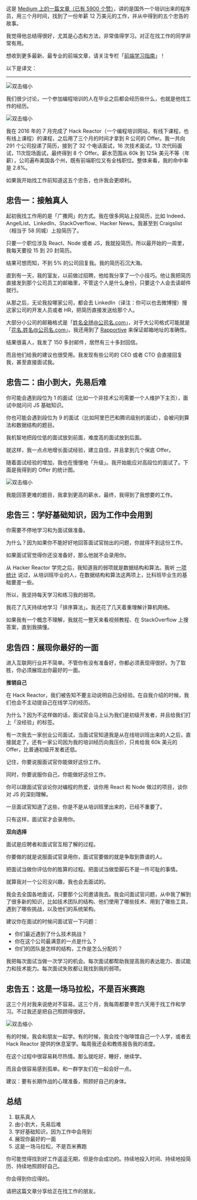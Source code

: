 这是 [Medium 上的一篇文章（已有 5900 个赞）](https://medium.freecodecamp.com/5-key-learnings-from-the-post-bootcamp-job-search-9a07468d2331#.3m0vi55nr)，讲的是国外一个培训出来的程序员，用三个月时间，找到了一份年薪 12 万美元的工作，并从中得到的五个忠告的故事。

我觉得他总结得很好，尤其是心态和方法，非常值得学习。对正在找工作的同学非常有用。

想收到更多最新、最专业的前端文章，请关注专栏「[前端学习指南](https://zhuanlan.zhihu.com/study-fe)」！

以下是译文：

------



![双击缩小](http://www.mk2048.com/web_upload/blog_imgs/6/ww2-sinaimg-cn_large_652c38b1gw1fadsg1y4eyj20m809vabj.jpg)



我们很少讨论，一个参加编程培训的人在毕业之后都会经历些什么，也就是他找工作的经历。



![双击缩小](http://www.mk2048.com/web_upload/blog_imgs/6/ww2-sinaimg-cn_large_652c38b1gw1fadsoza72nj20m80al3z2.jpg)



我在 2016 年的 7 月完成了 Hack Reactor（一个编程培训网站，有线下课程，也有线上课程）的课程，之后用了三个月的时间才拿到 R 公司的 Offer。我一共向 291 个公司投递了简历，接到了 32 个电话面试，16 次技术面试，13 次代码面试，11次现场面试，最终得到 8 个 Offer。薪水范围从 60k 到 125k 美元不等（年薪），公司遍布美国各个州，既有前端职位又有全栈职位。整体来看，我的命中率是 2.8%。

如果我开始找工作前知道这五个忠告，也许我会更顺利。

## 忠告一：接触真人

起初我找工作用的是「广撒网」的方式。我在很多网站上投简历，比如 Indeed、AngelList、LinkedIn、StackOverflow、Hacker News。我甚至到 Craigslist（相当于 58 同城）上投简历了。

只要一个职位涉及 React、Node 或者 JS，我就投简历。所以最开始的一周里，我每天要投 15 到 20 封简历。

结果可想而知，不到 5% 的公司回复我。我的简历石沉大海。

直到有一天，我的室友，以前做过招聘，他给我分享了一个小技巧。他让我把简历直接发到那个公司员工的邮箱里，不管这个人是什么身份，只要这个人会去读邮件就行。

从那之后，无论我投哪家公司，都会去 LinkedIn（译注：你可以也去微博搜）搜这家公司的开发人员或者 HR，把简历直接发送给那个人。

大部分小公司的邮箱格式是「姓名全拼@公司名.com」，对于大公司格式可能就是「花名.姓名@公司名.com」。我还用到了 [Rapportive](https://rapportive.com/) 来保证邮箱地址的准确性。

结果很喜人，我发了 150 多封邮件，居然有三十多封回信。

而且他们给我的建议也很受用。我发现有些公司的 CEO 或者 CTO 会直接回复我，甚至直接面试我。

## 忠告二：由小到大，先易后难

你可能会遇到段位为 1 的面试（比如一个非技术公司需要一个人维护下主页），面试中就问问 JS 基础知识。

你也可能会遇到段位为 9 的面试（比如阿里巴巴和腾讯级别的面试），会被问到算法和数据结构的题目。

我机智地把段位低的面试放到前面，难度高的面试放到后面。

就这样，我一点点地增长面试经验，建立自信，并且拿到几个保底 Offer。

随着面试经验的增加，我也在慢慢地「升级」。我开始能应对高段位的面试了。下面是我得到的 Offer 的统计图。



![双击缩小](http://www.mk2048.com/web_upload/blog_imgs/6/ww1-sinaimg-cn_large_652c38b1gw1fadu06w5d4j20m80fywf5.jpg)



我能回答更难的题目，我拿到更高的薪水，最终，我得到了我想要的工作。

## 忠告三：学好基础知识，因为工作中会用到

你需要不停地学习和为面试做准备。

为什么？因为如果你不能好好地回答面试官抛出的问题，你就得不到这份工作。

如果面试官觉得你还没准备好，那么他就不会录用你。

从 Hacker Reactor 学完之后，我知道我的弱项就是数据结构和算法。我听 [一项统计](http://blog.triplebyte.com/bootcamps-vs-college) 说过，从培训班毕业的人，在数据结构和算法这两项上，比科班毕业生的基础要差一些。

所以，我坚持每天学习和练习我的弱项。

我花了几天持续地学习「排序算法」。我还花了几天着重理解计算机网络。

如果我有一个概念不理解，我就花一整天来看视频教程、在 StackOverflow 上搜答案，直到我搞懂。

## 忠告四：展现你最好的一面

进入互联网行业并不简单。不管你有没有准备好，你都必须表现得很好。为了取胜，你必须展现出你最好的一面。

**推销自己**

在 Hack Reactor，我们被告知不要主动说明自己没经验。在自我介绍的时候，我们也会不主动提自己在线学习的经历。

为什么？因为不这样做的话，面试官会马上认为我们是初级开发者，并且给我们打上「没经验」的标签。

有一次我去一家创业公司面试，当面试官知道我是从在线培训班出来的人之后，直接就走了。还有一家公司因为我的培训经历向我压价，只肯给我 60k 美元的 Offer，比普通初级开发者还低。

记住，你要说服面试官你能做好这份工作。

同时，你要说服你自己，你能做好这份工作。

你可以跟面试官谈论你对编程的热爱，谈你用 React 和 Node 做过的项目，谈你对 JS 的深刻理解。

一旦面试官知道了这些，你是不是从培训班里出来的，已经不重要了。

只有这样，面试官才会录用你。

**双向选择**

面试是应聘者和面试官互相了解的过程。

你要做的就是说服面试官录用你，面试官要做的就是争取到靠谱的人。

把面试当做你评估你的胜算的过程。把面试当做垫脚石不是一件可耻的事情。

就算我对一个公司没兴趣，我也会去面试的。

我会去全国各地面试，只要那个公司邀请我去。我会问面试官问题，从中我了解到了很多新的知识，比如技术团队的结构、他们使用了哪些技术、用到了哪些工具，遇到了哪些挑战，以及他们的系统架构。

建议你在面试的时候问面试官一下问题：

- 你们最近遇到了什么技术挑战？
- 你在这个公司最满意的一点是什么？
- 你们的团队是怎样的结构，工作是怎么分配的？

我把每次面试当做一次学习的机会。每次面试都帮助我提高我的表达能力、面试能力和技术能力。每次面试失败都让我找到我的弱项。

## 忠告五：这是一场马拉松，不是百米赛跑

这三个月对我来说绝对不容易。这三个月，我每周都要辛苦六天用于找工作和学习。不过我还是把自己照顾得很好。



![双击缩小](http://www.mk2048.com/web_upload/blog_imgs/6/ww3-sinaimg-cn_large_652c38b1gw1fadv5bi58sj20m80ibadi.jpg)



有的时候，我会和朋友一起学。有的时候，我会找个咖啡馆自己一个人学，或者去 Hack Reactor 提供的休息室学。每周我还会和教练报告我的进度。

在这个过程中很容易耗尽热情。那么就吃好，睡好，继续学。

而且会很容易感到孤单。和一群学友们在一起会好一点。

建议：要有长期作战的心理准备，照顾好自己的身体。

## 总结

1. 联系真人
2. 由小到大，先易后难
3. 学好基础知识，因为工作中会用到
4. 展现你最好的一面
5. 这是一场马拉松，不是百米赛跑

你可能觉得找到好工作遥遥无期，但是你会成功的。持续地投入时间、持续地投简历、持续地照顾好自己。

你会得到你应得的。

请把这篇文章分享给正在找工作的朋友。